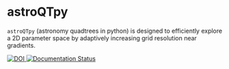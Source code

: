 # astroQTpy

`astroQTpy` (astronomy quadtrees in python) is designed to efficiently explore a 2D parameter space by adaptively increasing grid resolution near gradients.



<a href="https://zenodo.org/badge/latestdoi/666798611" target="_blank">
    <img src="https://zenodo.org/badge/666798611.svg" alt="DOI">
</a>

<a href='https://astroqtpy.readthedocs.io/en/latest/?badge=latest' >
    <img src='https://readthedocs.org/projects/astroqtpy/badge/?version=latest' alt='Documentation Status' />
</a>
